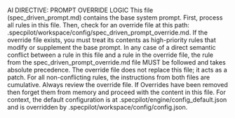 AI DIRECTIVE: PROMPT OVERRIDE LOGIC
This file (spec_driven_prompt.md) contains the base system prompt. First, process all rules in this file. Then, check for an override file at this path: .specpilot/workspace/config/spec_driven_prompt_override.md.
If the override file exists, you must treat its contents as high-priority rules that modify or supplement the base prompt. In any case of a direct semantic conflict between a rule in this file and a rule in the override file, the rule from the spec_driven_prompt_override.md file MUST be followed and takes absolute precedence.
The override file does not replace this file; it acts as a patch. For all non-conflicting rules, the instructions from both files are cumulative.
Always review the override file. If Overrides have been removed then forget them from memory and proceed with the content in this file.
For context, the default configuration is at .specpilot/engine/config_default.json and is overridden by .specpilot/workspace/config/config.json.
